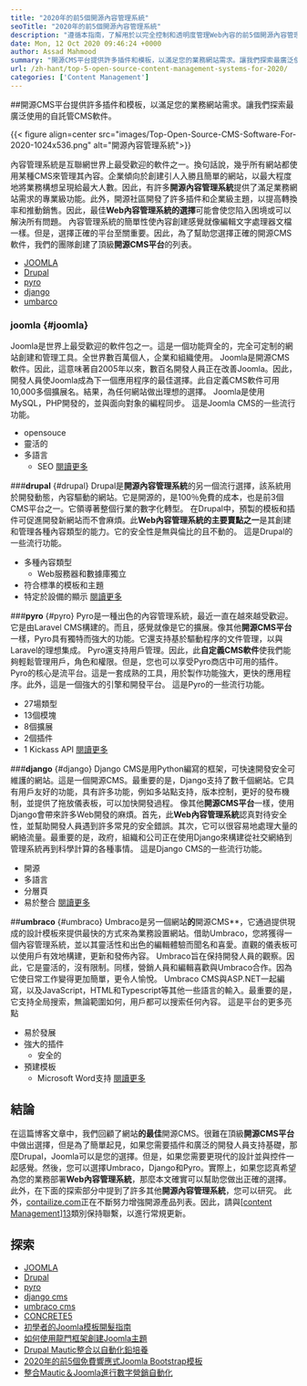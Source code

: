```yaml
---
title: "2020年的前5個開源內容管理系統" 
seoTitle: "2020年的前5個開源內容管理系統" 
description: "遵循本指南，了解用於以完全控制和透明度管理Web內容的前5個開源內容管理系統。" 
date: Mon, 12 Oct 2020 09:46:24 +0000
author: Assad Mahmood
summary: "開源CMS平台提供許多插件和模板，以滿足您的業務網站需求。讓我們探索最廣泛使用的自託管CMS軟件。" 
url: /zh-hant/top-5-open-source-content-management-systems-for-2020/
categories: ['Content Management']
---
```


##開源CMS平台提供許多插件和模板，以滿足您的業務網站需求。讓我們探索最廣泛使用的自託管CMS軟件。

{{< figure align=center src="images/Top-Open-Source-CMS-Software-For-2020-1024x536.png" alt="開源內容管理系統">}}

內容管理系統是互聯網世界上最受歡迎的軟件之一。換句話說，幾乎所有網站都使用某種CMS來管理其內容。企業傾向於創建引人入勝且簡單的網站，以最大程度地將業務構想呈現給最大人數。因此，有許多**開源內容管理系統**提供了滿足業務網站需求的專業級功能。此外，開源社區開發了許多插件和企業級主題，以提高轉換率和推動銷售。因此，最佳**Web內容管理系統的選擇**可能會使您陷入困境或可以解決所有問題。
內容管理系統的簡單性使內容創建感覺就像編輯文字處理器文檔一樣。但是，選擇正確的平台至關重要。因此，為了幫助您選擇正確的開源CMS軟件，我們的團隊創建了頂級**開源CMS平台**的列表。
  * [JOOMLA][1]
  * [Drupal][2]
  * [pyro][3]
  * [django][4]
  * [umbarco][5]

### joomla   {#joomla}
Joomla是世界上最受歡迎的軟件包之一。這是一個功能齊全的，完全可定制的網站創建和管理工具。全世界數百萬個人，企業和組織使用。
Joomla是開源CMS軟件。因此，這意味著自2005年以來，數百名開發人員正在改善Joomla。因此，開發人員使Joomla成為下一個應用程序的最佳選擇。此自定義CMS軟件可用10,000多個擴展名。結果，為任何網站做出理想的選擇。 Joomla是使用MySQL，PHP開發的，並與面向對象的編程同步。
這是Joomla CMS的一些流行功能。
  * opensouce
  * 靈活的
* 多語言
  * SEO
    [閱讀更多][6]

###**drupal** {#drupal}
Drupal是**開源內容管理系統**的另一個流行選擇，該系統用於開發動態，內容驅動的網站。它是開源的，是100％免費的成本，也是前3個CMS平台之一。它領導著整個行業的數字化轉型。
在Drupal中，預製的模板和插件可促進開發新網站而不會麻煩。此**Web內容管理系統的主要賣點之一**是其創建和管理各種內容類型的能力。它的安全性是無與倫比的且不動的。
這是Drupal的一些流行功能。
* 多種內容類型
  * Web服務器和數據庫獨立
* 符合標準的模板和主題
* 特定於設備的顯示
    [閱讀更多][7]

###**pyro** {#pyro}
Pyro是一種出色的內容管理系統，最近一直在越來越受歡迎。它是由Laravel CMS構建的。而且，感覺就像是它的擴展。像其他**開源CMS平台**一樣，Pyro具有獨特而強大的功能。它還支持基於驅動程序的文件管理，以與Laravel的理想集成。
Pyro還支持用戶管理。因此，此**自定義CMS軟件**使我們能夠輕鬆管理用戶，角色和權限。但是，您也可以享受Pyro商店中可用的插件。
Pyro的核心是流平台。這是一套成熟的工具，用於製作功能強大，更快的應用程序。此外，這是一個強大的引擎和開發平台。
這是Pyro的一些流行功能。
  * 27場類型
  * 13個模塊
  * 8個擴展
  * 2個插件
  * 1 Kickass API
    [閱讀更多][8]

###**django** {#django}
Django CMS是用Python編寫的框架，可快速開發安全可維護的網站。這是一個開源CMS。最重要的是，Django支持了數千個網站。它具有用戶友好的功能，具有許多功能，例如多站點支持，版本控制，更好的發布機制，並提供了拖放儀表板，可以加快開發過程。
像其他**開源CMS平台**一樣，使用Django會帶來許多Web開發的麻煩。首先，此**Web內容管理系統**認真對待安全性，並幫助開發人員遇到許多常見的安全錯誤。其次，它可以很容易地處理大量的網絡流量。最重要的是，政府，組織和公司正在使用Django來構建從社交網絡到管理系統再到科學計算的各種事情。
這是Django CMS的一些流行功能。
* 開源
* 多語言
* 分層頁
* 易於整合
    [閱讀更多][9]

##**umbraco** {#umbraco}
Umbraco是另一個網站**的**開源CMS**，它通過提供現成的設計模板來提供最快的方式來為業務設置網站。借助Umbraco，您將獲得一個內容管理系統，並以其靈活性和出色的編輯體驗而聞名和喜愛。直觀的儀表板可以使用戶有效地構建，更新和發佈內容。
Umbraco旨在保持開發人員的觀察。因此，它是靈活的，沒有限制。同樣，營銷人員和編輯喜歡與Umbraco合作。因為它使日常工作變得更加簡單，更令人愉悅。
Umbraco CMS與ASP.NET一起編寫，以及JavaScript，HTML和Typescript等其他一些語言的輸入。最重要的是，它支持全局搜索，無論範圍如何，用戶都可以搜索任何內容。
這是平台的更多亮點
* 易於發展
* 強大的插件
  * 安全的
* 預建模板
  * Microsoft Word支持
    [閱讀更多][10]

## 結論
在這篇博客文章中，我們回顧了網站**的最佳**開源CMS。很難在頂級**開源CMS平台**中做出選擇，但是為了簡單起見，如果您需要插件和廣泛的開發人員支持基礎，那麼Drupal，Joomla可以是您的選擇。但是，如果您需要更現代的設計並與控件一起感覺。然後，您可以選擇Umbraco，Django和Pyro。實際上，如果您認真希望為您的業務部署**Web內容管理系統**，那麼本文確實可以幫助您做出正確的選擇。此外，在下面的探索部分中提到了許多其他**開源內容管理系統**，您可以研究。
此外，[contailize.com][11]正在不斷努力增強開源產品列表。因此，請與[[content Management][12]][13]類別保持聯繫，以進行常規更新。

## 探索
  * [JOOMLA][6]
  * [Drupal][7]
  * [pyro][8]
  * [django cms][9]
  * [umbraco cms][10]
  * [CONCRETE5][14]
  * [初學者的Joomla模板開髮指南][15]
  * [如何使用龍門框架創建Joomla主題][16]
  * [Drupal Mautic整合以自動化鉛培養][17]
  * [2020年的前5個免費響應式Joomla Bootstrap模板][18]
  * [整合Mautic＆Joomla進行數字營銷自動化][19]

  
[1]: #joomla
[2]: #drupal
[3]: #pyro
[4]: #django
[5]: #umbarco
[6]: https://products.containerize.com/content-management/joomla
[7]: https://products.containerize.com/content-management/drupal
[8]: https://products.containerize.com/content-management/pyro
[9]: https://products.containerize.com/content-management/django
[10]: https://products.containerize.com/content-management/umbraco
[11]: https://www.containerize.com/
[12]: https://products.containerize.com/content-management/
[13]: https://products.containerize.com/rad
[14]: https://products.containerize.com/content-management/concrete5
[15]: https://blog.containerize.com/content-management/responsive-joomla-templates-tutorial/
[16]: https://blog.containerize.com/content-management/how-to-create-joomla-theme-joomla-gantry-framework/
[17]: https://blog.containerize.com/content-management/drupal-tutorial-automate-lead-growth-with-drupal-mautic/
[18]: https://blog.containerize.com/content-management/top-5-best-free-responsive-joomla-templates-of-2020/
[19]: https://blog.containerize.com/content-management/integrate-mautic-with-joomla-for-marketing-automation/
